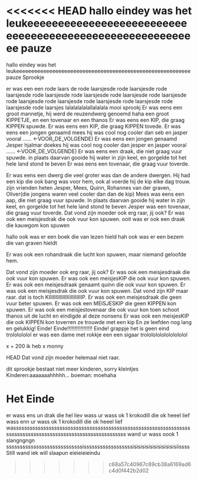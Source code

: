 <<<<<<< HEAD
hallo eindey was het leukeeeeeeeeeeeeeeeeeeeeeeeeeeeeeeeeeeeeeeeeeeeeeeeeeeeeeeeeee pauze
=======

hallo eindey was het leukeeeeeeeeeeeeeeeeeeeeeeeeeeeeeeeeeeeeeeeeeeeeeeeeeeeeeeeeee pauze
 Sprookje

er was een een rode laars de rode laarsjesde rode laarsjesde rode laarsjesde rode laarsjesde rode laarsjesde rode laarsjesde rode laarsjesde rode laarsjesde rode laarsjesde rode laarsjesde rode laarsjesde rode laarsjesde rode laarsjes
lalalalalalallalalala
mooi sprookj
Er was eens
een groot mannetje, hij werd de reuzendwerg genoemd haha
een groot KIPPETJE, en een tovenaar en een thanos
Er was eens een KIP, die graag KIPPEN spuwde.
Er was eens een KIP, die graag KIPPEN tovede.
Er was eens een jongen genaamd mees hij was cool nog cooler dan seb  en jasper vooral ...... <-VOOR_DE_VOLGENDE)
Er was eens een jongen genaamd Jesper hjalmar doekes hij was cool nog cooler dan jesper en jasper vooral ...... <-VOOR_DE_VOLGENDE)
Er was eens een draak, die niet graag vuur spuwde.
in plaats daarvan gooide hij water in zijn keel, en gorgelde tot het hele land stond te beven
Er was eens een tovenaar, die graag vuur toverde.


Er was eens een dwerg die veel groter was 
dan de andere dwergen.
Hij had een kip die ook bang was voor hem,
ook al voerde hij de kip elke dag trouw.
zijn vrienden heten Jesper, Mees, Quinn, Rohannes van der graven, Oliver(die jongens waren veel cooler dan dan de kip) 
Mees was eens een aap, die niet graag vuur spuwde.
In plaats daarvan gooide hij water in zijn keel, en gorgelde tot het hele land stond te beven
Jesper was een tovenaar, die graag vuur toverde.
Dat vond zijn moeder ook erg raar, jij ook?
Er was ook een meisjesdrak die ook vuur kon spuwen.
ooit was er ook een draak die kauwgom kon spuwen



hallo
 ook was er een boek die van lezen hield
 hah ook was er een bezem die van graven hieldt


Er was ook een rohandraak die lucht kon spuwen, maar niemand geloofde hem.

Dat vond zijn moeder ook erg raar, jij ook?
Er was ook een meisjesdraak die ook vuur kon spuwen.
Er was ook een meisjesKIP die ook vuur kon spuwen.
Er was ook een meisjesdraak genaamt quinn die ook vuur kon spuwen.
Er was ook een meisjesdrak die ook vuur kon spuwen.
Dat vond zijn KIP maar raar.
dat is toch KIIIIIIIIIIIIIIIIIIIIIIIIP.
Er was ook een meisjesdraak die geen vuur beter spuwen.
Er was ook een MEISJESKIP die geen KIPPEN kon spuwen.
Er was ook een meisjestovenaar die ook vuur kon 
toen schoot thanos uit de lucht en eindigde al deze nonsens
Er was ook een meisjesKIP die ook KIPPEN kon toverren
ze trouwde met een kip
En ze leefden nog lang en gelukkig!
Einde!
Einde!!!!!!!!!!!!!!!!!
Einde!
 grappje 
het is geen eind 
trololololol
er was een dame met rokkje een een sigaar
trolololololololololol

x + 200
ik heb x monny
 
HEAD
Dat vond zijn moeder helemaal niet raar.






 dit sprookje bestaat niet meer kinderen, sorry kleintjes
Kinderen:aaaaaaahhhhh...
boeman: moehaha
# Het Einde
er wass ens un drak die hel liev wass
 ur wass ok 1 krokodill die ok heeel lief wass
enn ur wass ok 1 krokodill die ok heeel lief wasssssssssssssssssssssssssssssssssssssssssssssssssssssssssssssssssssssssssssssssssssssssssssssssssssssssssssss
wand ur wass oook 1 slangngngn ssssssssssssssssssssssssssssissssssssssssssssssisisisisisisisisisisisiissss
Still wand iek will slaapun
eieieieieindu

























































































































































































































>>>>>>> c68a57c40967c89cb38a6169ad6c4d0f442b2d02
